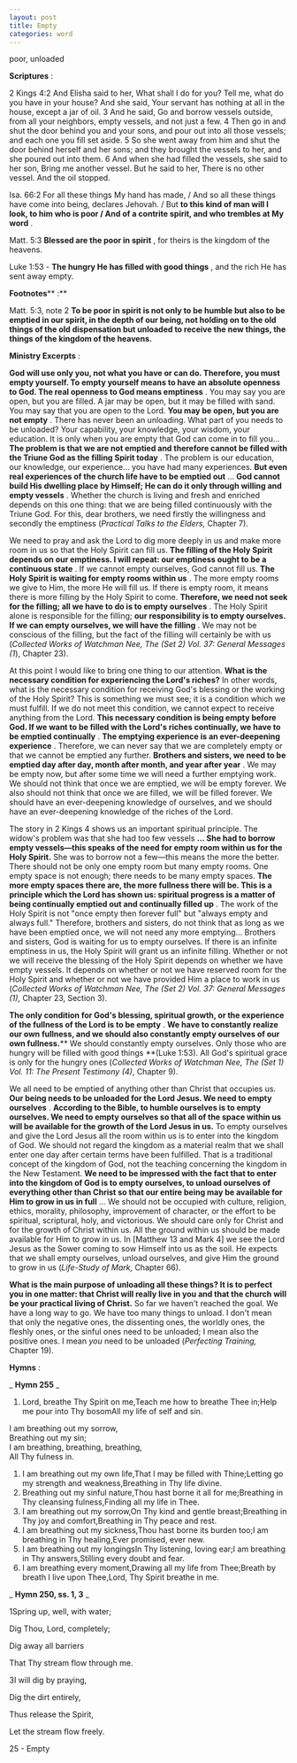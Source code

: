 ```yaml
---
layout: post
title: Empty
categories: word
---
```


poor, unloaded

**Scriptures** :

2 Kings 4:2 And Elisha said to her, What shall I do for you? Tell me, what do you have in your house? And she said, Your servant has nothing at all in the house, except a jar of oil. 3 And he said, Go and borrow vessels outside, from all your neighbors, empty vessels, and not just a few. 4 Then go in and shut the door behind you and your sons, and pour out into all those vessels; and each one you fill set aside. 5 So she went away from him and shut the door behind herself and her sons; and they brought the vessels to her, and she poured out into them. 6 And when she had filled the vessels, she said to her son, Bring me another vessel. But he said to her, There is no other vessel. And the oil stopped.

Isa. 66:2 For all these things My hand has made, / And so all these things have come into being, declares Jehovah. / But **to this kind of man will I look, to him who is poor / And of a contrite spirit, and who trembles at My word** .

Matt. 5:3 **Blessed are the poor in spirit** , for theirs is the kingdom of the heavens.

Luke 1:53 - **The hungry He has filled with good things** , and the rich He has sent away empty.

**Footnotes**** :**

Matt. 5:3, note 2 **To be poor in spirit is not only to be humble but also to be emptied in our spirit, in the depth of our being, not holding on to the old things of the old dispensation but unloaded to receive the new things, the things of the kingdom of the heavens.**

**Ministry Excerpts** :

**God will use only you, not what you have or can do. Therefore, you must empty yourself. To empty yourself means to have an absolute openness to God. The real openness to God means emptiness** . You may say you are open, but you are filled. A jar may be open, but it may be filled with sand. You may say that you are open to the Lord. **You may be open, but you are not empty** . There has never been an unloading. What part of you needs to be unloaded? Your capability, your knowledge, your wisdom, your education. It is only when you are empty that God can come in to fill you… **The problem is that we are not emptied and therefore cannot be filled with the Triune God as the filling Spirit today** . The problem is our education, our knowledge, our experience… you have had many experiences. **But even real experiences of the church life have to be emptied out** … **God cannot build His dwelling place by Himself; He can do it only through willing and empty vessels** . Whether the church is living and fresh and enriched depends on this one thing: that we are being filled continuously with the Triune God. For this, dear brothers, we need firstly the willingness and secondly the emptiness (_Practical Talks to the Elders,_ Chapter 7).

We need to pray and ask the Lord to dig more deeply in us and make more room in us so that the Holy Spirit can fill us. **The filling of the Holy Spirit depends on our emptiness. I will repeat: our emptiness ought to be a continuous state** . If we cannot empty ourselves, God cannot fill us. **The Holy Spirit is waiting for empty rooms within us** . The more empty rooms we give to Him, the more He will fill us. If there is empty room, it means there is more filling by the Holy Spirit to come. **Therefore, we need not seek for the filling; all we have to do is to empty ourselves** . The Holy Spirit alone is responsible for the filling; **our responsibility is to empty ourselves. If we can empty ourselves, we will have the filling** . We may not be conscious of the filling, but the fact of the filling will certainly be with us (_Collected Works of Watchman Nee, The (Set 2) Vol. 37: General Messages (1_), Chapter 23).

At this point I would like to bring one thing to our attention. **What is the necessary condition for experiencing the Lord's riches?** In other words, what is the necessary condition for receiving God's blessing or the working of the Holy Spirit? This is something we must see; it is a condition which we must fulfill. If we do not meet this condition, we cannot expect to receive anything from the Lord. **This necessary condition is being empty before God. If we want to be filled with the Lord's riches continually, we have to be emptied continually** . **The emptying experience is an ever-deepening experience** . Therefore, we can never say that we are completely empty or that we cannot be emptied any further. **Brothers and sisters, we need to be emptied day after day, month after month, and year after year** . We may be empty now, but after some time we will need a further emptying work. We should not think that once we are emptied, we will be empty forever. We also should not think that once we are filled, we will be filled forever. We should have an ever-deepening knowledge of ourselves, and we should have an ever-deepening knowledge of the riches of the Lord.

The story in 2 Kings 4 shows us an important spiritual principle. The widow's problem was that she had too few vessels **… She had to borrow empty vessels—this speaks of the need for empty room within us for the Holy Spirit.** She was to borrow not a few—this means the more the better. There should not be only one empty room but many empty rooms. One empty space is not enough; there needs to be many empty spaces. **The more empty spaces there are, the more fullness there will be. This is a principle which the Lord has shown us: spiritual progress is a matter of being continually emptied out and continually filled up** . The work of the Holy Spirit is not "once empty then forever full" but "always empty and always full." Therefore, brothers and sisters, do not think that as long as we have been emptied once, we will not need any more emptying… Brothers and sisters, God is waiting for us to empty ourselves. If there is an infinite emptiness in us, the Holy Spirit will grant us an infinite filling. Whether or not we will receive the blessing of the Holy Spirit depends on whether we have empty vessels. It depends on whether or not we have reserved room for the Holy Spirit and whether or not we have provided Him a place to work in us (_Collected Works of Watchman Nee, The (Set 2) Vol. 37: General Messages (1),_ Chapter 23, Section 3).

**The only condition for God's blessing, spiritual growth, or the experience of the fullness of the Lord is to be empty** . **We have to constantly realize our own fullness, and we should also constantly empty ourselves of our own fullness.**** We should constantly empty ourselves. Only those who are hungry will be filled with good things **(Luke 1:53). All God's spiritual grace is only for the hungry ones (_Collected Works of Watchman Nee, The (Set 1) Vol. 11: The Present Testimony (4)_, Chapter 9).

We all need to be emptied of anything other than Christ that occupies us. **Our being needs to be unloaded for the Lord Jesus. We need to empty ourselves** . **According to the Bible, to humble ourselves is to empty ourselves. We need to empty ourselves so that all of the space within us will be available for the growth of the Lord Jesus in us.** To empty ourselves and give the Lord Jesus all the room within us is to enter into the kingdom of God. We should not regard the kingdom as a material realm that we shall enter one day after certain terms have been fulfilled. That is a traditional concept of the kingdom of God, not the teaching concerning the kingdom in the New Testament. **We need to be impressed with the fact that to enter into the kingdom of God is to empty ourselves, to unload ourselves of everything other than Christ so that our entire being may be available for Him to grow in us in full** … We should not be occupied with culture, religion, ethics, morality, philosophy, improvement of character, or the effort to be spiritual, scriptural, holy, and victorious. We should care only for Christ and for the growth of Christ within us. All the ground within us should be made available for Him to grow in us. In [Matthew 13 and Mark 4] we see the Lord Jesus as the Sower coming to sow Himself into us as the soil. He expects that we shall empty ourselves, unload ourselves, and give Him the ground to grow in us (_Life-Study of Mark,_ Chapter 66).

**What is the main purpose of unloading all these things? It is to perfect you in one matter: that Christ will really live in you and that the church will be your practical living of Christ.** So far we haven't reached the goal. We have a long way to go. We have too many things to unload. I don't mean that only the negative ones, the dissenting ones, the worldly ones, the fleshly ones, or the sinful ones need to be unloaded; I mean also the positive ones. I mean _you_ need to be unloaded (_Perfecting Training,_ Chapter 19).

**Hymns** :

_ **Hymn 255** _

1. Lord, breathe Thy Spirit on me,Teach me how to breathe Thee in;Help me pour into Thy bosomAll my life of self and sin.

I am breathing out my sorrow,  
Breathing out my sin;  
I am breathing, breathing, breathing,  
All Thy fulness in.

1. I am breathing out my own life,That I may be filled with Thine;Letting go my strength and weakness,Breathing in Thy life divine.
2. Breathing out my sinful nature,Thou hast borne it all for me;Breathing in Thy cleansing fulness,Finding all my life in Thee.
3. I am breathing out my sorrow,On Thy kind and gentle breast;Breathing in Thy joy and comfort,Breathing in Thy peace and rest.
4. I am breathing out my sickness,Thou hast borne its burden too;I am breathing in Thy healing,Ever promised, ever new.
5. I am breathing out my longingsIn Thy listening, loving ear;I am breathing in Thy answers,Stilling every doubt and fear.
6. I am breathing every moment,Drawing all my life from Thee;Breath by breath I live upon Thee,Lord, Thy Spirit breathe in me.

_ **Hymn 250, ss. 1, 3** _

1Spring up, well, with water;

Dig Thou, Lord, completely;

Dig away all barriers

That Thy stream flow through me.

3I will dig by praying,

Dig the dirt entirely,

Thus release the Spirit,

Let the stream flow freely.

25 - Empty
